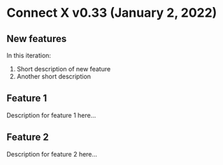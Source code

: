 # Connect X v0.33 (January 2, 2022)

## New features

In this iteration:

1. Short description of new feature
2. Another short description


## Feature 1

Description for feature 1 here...


## Feature 2

Description for feature 2 here...
